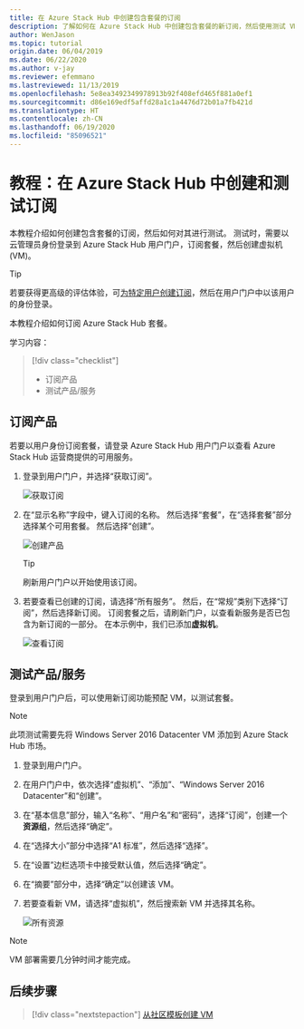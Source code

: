 ```yaml
---
title: 在 Azure Stack Hub 中创建包含套餐的订阅
description: 了解如何在 Azure Stack Hub 中创建包含套餐的新订阅，然后使用测试 VM 测试该套餐。
author: WenJason
ms.topic: tutorial
origin.date: 06/04/2019
ms.date: 06/22/2020
ms.author: v-jay
ms.reviewer: efemmano
ms.lastreviewed: 11/13/2019
ms.openlocfilehash: 5e8ea3492349978913b92f408efd465f881a0ef1
ms.sourcegitcommit: d86e169edf5affd28a1c1a4476d72b01a7fb421d
ms.translationtype: HT
ms.contentlocale: zh-CN
ms.lasthandoff: 06/19/2020
ms.locfileid: "85096521"
---
```

# <a name="tutorial-create-and-test-a-subscription-in-azure-stack-hub"></a>教程：在 Azure Stack Hub 中创建和测试订阅

本教程介绍如何创建包含套餐的订阅，然后如何对其进行测试。 测试时，需要以云管理员身份登录到 Azure Stack Hub 用户门户，订阅套餐，然后创建虚拟机 (VM)。

> [!TIP]
> 若要获得更高级的评估体验，可[为特定用户创建订阅](../operator/azure-stack-subscribe-plan-provision-vm.md#create-a-subscription-as-a-cloud-operator)，然后在用户门户中以该用户的身份登录。

本教程介绍如何订阅 Azure Stack Hub 套餐。

学习内容：

> [!div class="checklist"]
> * 订阅产品 
> * 测试产品/服务

## <a name="subscribe-to-an-offer"></a>订阅产品

若要以用户身份订阅套餐，请登录 Azure Stack Hub 用户门户以查看 Azure Stack Hub 运营商提供的可用服务。

1. 登录到用户门户，并选择“获取订阅”。

   ![获取订阅](media/azure-stack-subscribe-services/get-subscription.png)

2. 在“显示名称”字段中，键入订阅的名称。 然后选择“套餐”，在“选择套餐”部分选择某个可用套餐。  然后选择“创建”。

   ![创建产品](media/azure-stack-subscribe-services/create-subscription.png)

   > [!TIP]
   > 刷新用户门户以开始使用该订阅。

3. 若要查看已创建的订阅，请选择“所有服务”。 然后，在“常规”类别下选择“订阅”，然后选择新订阅。 订阅套餐之后，请刷新门户，以查看新服务是否已包含为新订阅的一部分。 在本示例中，我们已添加**虚拟机**。

   ![查看订阅](media/azure-stack-subscribe-services/view-subscription.png)

## <a name="test-the-offer"></a>测试产品/服务

登录到用户门户后，可以使用新订阅功能预配 VM，以测试套餐。

> [!NOTE]
> 此项测试需要先将 Windows Server 2016 Datacenter VM 添加到 Azure Stack Hub 市场。

1. 登录到用户门户。

2. 在用户门户中，依次选择“虚拟机”、“添加”、“Windows Server 2016 Datacenter”和“创建”。   

3. 在“基本信息”部分，输入“名称”、“用户名”和“密码”，选择“订阅”，创建一个**资源组**，然后选择“确定”。     

4. 在“选择大小”部分中选择“A1 标准”，然后选择“选择”。    

5. 在“设置”边栏选项卡中接受默认值，然后选择“确定”。 

6. 在“摘要”部分中，选择“确定”以创建该 VM。   

7. 若要查看新 VM，请选择“虚拟机”，然后搜索新 VM 并选择其名称。

    ![所有资源](media/azure-stack-subscribe-services/view-vm.png)

> [!NOTE]
> VM 部署需要几分钟时间才能完成。

## <a name="next-steps"></a>后续步骤

> [!div class="nextstepaction"]
> [从社区模板创建 VM](azure-stack-create-vm-template.md)
